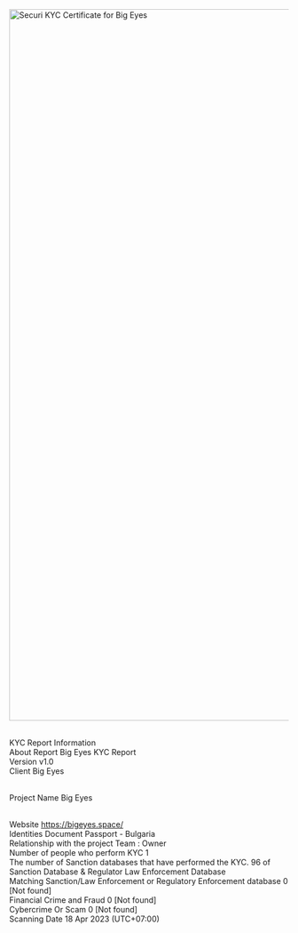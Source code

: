 <img width="1280" alt="Securi KYC Certificate for Big Eyes" src="https://user-images.githubusercontent.com/111109564/232812079-3a321450-735e-4e99-865f-dd638dfa8434.png">

<br>KYC Report Information
<br>About Report	Big Eyes KYC Report
<br>Version	v1.0
<br>Client	Big Eyes

<br>Project Name	Big Eyes

<br>Website	https://bigeyes.space/
<br>Identities Document	Passport - Bulgaria
<br>Relationship with the project	Team : Owner
<br>Number of people who perform KYC	1
<br>The number of Sanction databases that have performed the KYC.	96 of Sanction Database & Regulator Law Enforcement Database
<br>Matching Sanction/Law Enforcement or Regulatory Enforcement database	0 [Not found]
<br>Financial Crime and Fraud	0 [Not found]
<br>Cybercrime Or Scam	0 [Not found]
<br>Scanning Date	18 Apr 2023 (UTC+07:00)
